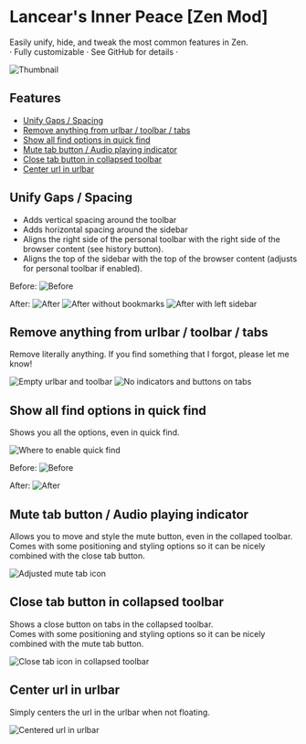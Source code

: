 
# Lancear's Inner Peace [Zen Mod]
Easily unify, hide, and tweak the most common features in Zen.<br>
· Fully customizable · See GitHub for details ·

![Thumbnail](./thumbnail.png)

## Features
- [Unify Gaps / Spacing](#unify-gaps--spacing)
- [Remove anything from urlbar / toolbar / tabs](#remove-anything-from-urlbar--toolbar--tabs)
- [Show all find options in quick find](#show-all-find-options-in-quick-find)
- [Mute tab button / Audio playing indicator](#mute-tab-button--audio-playing-indicator)
- [Close tab button in collapsed toolbar](#close-tab-button-in-collapsed-toolbar)
- [Center url in urlbar](#center-url-in-urlbar)

## Unify Gaps / Spacing
- Adds vertical spacing around the toolbar
- Adds horizontal spacing around the sidebar
- Aligns the right side of the personal toolbar with the right side of the browser content (see history button).
- Aligns the top of the sidebar with the top of the browser content (adjusts for personal toolbar if enabled).

Before:
![Before](https://github.com/user-attachments/assets/489563d0-6506-4282-9e34-3b9edbafe21e)

After:
![After](https://github.com/user-attachments/assets/a4abddbf-fcf7-4afa-9afb-56375704c26a)
![After without bookmarks](https://github.com/user-attachments/assets/22566c36-49e8-44b9-84fc-6ea6bc335783)
![After with left sidebar](https://github.com/user-attachments/assets/1741ac0c-736c-4a75-8221-5b5c4ddecfa0)

## Remove anything from urlbar / toolbar / tabs
Remove literally anything. If you find something that I forgot, please let me know!

![Empty urlbar and toolbar](https://github.com/user-attachments/assets/7b400476-2af2-458e-96ac-2b1dc71d73b6)
![No indicators and buttons on tabs](https://github.com/user-attachments/assets/365fe8d5-1a1b-40d7-a396-777b6fc30997)

## Show all find options in quick find
Shows you all the options, even in quick find.

![Where to enable quick find](https://github.com/user-attachments/assets/75dd9c81-2efe-44d8-b9c9-d8469d8dce52)

Before:
![Before](https://github.com/user-attachments/assets/eadc11c2-8cfb-4943-bf18-6b17b9725556)

After:
![After](https://github.com/user-attachments/assets/d010632c-032e-4404-bbfa-27628cd5b900)

## Mute tab button / Audio playing indicator
Allows you to move and style the mute button, even in the collaped toolbar.<br>
Comes with some positioning and styling options so it can be nicely combined with the close tab button.

![Adjusted mute tab icon](https://github.com/user-attachments/assets/2b7e02c7-3027-4756-93c5-e2c0044c4f00)

## Close tab button in collapsed toolbar
Shows a close button on tabs in the collapsed toolbar.<br>
Comes with some positioning and styling options so it can be nicely combined with the mute tab button.

![Close tab icon in collapsed toolbar](https://github.com/user-attachments/assets/ce3f377d-293c-468b-a461-bff1f497be41)

## Center url in urlbar
Simply centers the url in the urlbar when not floating.

![Centered url in urlbar](https://github.com/user-attachments/assets/c5f98dda-1caa-4aaa-b195-ad92d17f0102)
